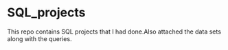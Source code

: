# SQL_projects
This repo contains SQL projects that I had done.Also attached the data sets along with the queries.

